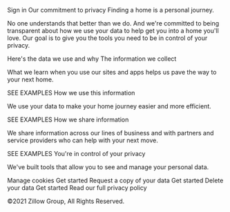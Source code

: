 Sign in
Our commitment to privacy
Finding a home is a personal journey.

No one understands that better than we do. And we're committed to being transparent about how we use your data to help get you into a home you'll love. Our goal is to give you the tools you need to be in control of your privacy.

Here's the data we use and why
The information we collect

What we learn when you use our sites and apps helps us pave the way to your next home.

SEE EXAMPLES 
How we use this information

We use your data to make your home journey easier and more efficient.

SEE EXAMPLES 
How we share information

We share information across our lines of business and with partners and service providers who can help with your next move.

SEE EXAMPLES 
You're in control of your privacy

We've built tools that allow you to see and manage your personal data.

Manage cookies
Get started
Request a copy of your data
Get started
Delete your data
Get started
Read our full privacy policy

©2021 Zillow Group, All Rights Reserved.